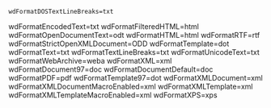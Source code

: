 

    
    wdFormatDOSTextLineBreaks=txt
wdFormatEncodedText=txt
wdFormatFilteredHTML=html
wdFormatOpenDocumentText=odt
wdFormatHTML=html
wdFormatRTF=rtf
wdFormatStrictOpenXMLDocument=ODD
wdFormatTemplate=dot
wdFormatText=txt
wdFormatTextLineBreaks=txt
wdFormatUnicodeText=txt
wdFormatWebArchive=weba
wdFormatXML=xml
wdFormatDocument97=doc
wdFormatDocumentDefault=doc
wdFormatPDF=pdf
wdFormatTemplate97=dot
wdFormatXMLDocument=xml
wdFormatXMLDocumentMacroEnabled=xml
wdFormatXMLTemplate=xml
wdFormatXMLTemplateMacroEnabled=xml
wdFormatXPS=xps

    
        